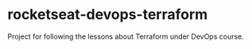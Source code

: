 # rocketseat-devops-terraform
Project for following the lessons about Terraform under DevOps course.

